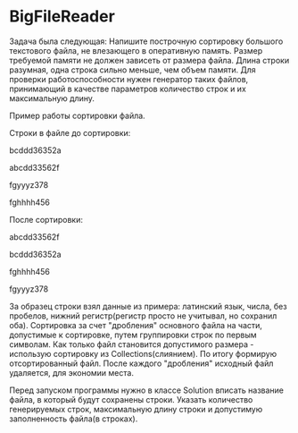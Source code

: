 # BigFileReader
Задача была следующая:
Напишите построчную сортировку большого текстового файла, не влезающего в оперативную память.
Размер требуемой памяти не должен зависеть от размера файла.
Длина строки разумная, одна строка сильно меньше, чем объем памяти.
Для проверки работоспособности нужен генератор таких файлов, принимающий в качестве параметров количество строк и их максимальную длину.

Пример работы сортировки файла.

Строки в файле до сортировки:

bcddd36352a

abcdd33562f

fgyyyz378

fghhhh456

После сортировки:

abcdd33562f

bcddd36352a

fghhhh456

fgyyyz378

За образец строки взял данные из примера: латинский язык, числа, без пробелов, нижний регистр(регистр просто  не учитывал, но сохранил оба).
Сортировка за счет "дробления" основного файла на части, допустимые к сортировке, путем группировки строк по первым символам. 
Как только файл становится допустимого размера - использую сортировку из Collections(слиянием). По итогу формирую отсортированный файл.
После каждого "дробления" исходный файл удаляется, для экономии места.

Перед запуском программы нужно в классе Solution вписать название файла, в который будут сохранены строки. Указать количество генерируемых строк, максимальную длину строки и допустимую заполненность файла(в строках).
